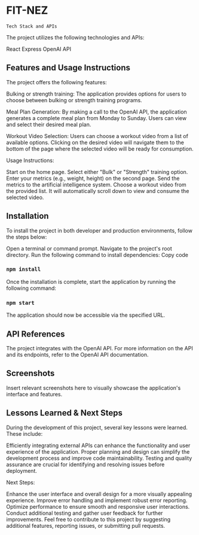 <!-- # Getting Started with Create React App

This project was bootstrapped with [Create React App](https://github.com/facebook/create-react-app).

## Available Scripts

In the project directory, you can run:

### `npm start`

Runs the app in the development mode.\
Open [http://localhost:3000](http://localhost:3000) to view it in your browser.

The page will reload when you make changes.\
You may also see any lint errors in the console.

### `npm test`

Launches the test runner in the interactive watch mode.\
See the section about [running tests](https://facebook.github.io/create-react-app/docs/running-tests) for more information.

### `npm run build`

Builds the app for production to the `build` folder.\
It correctly bundles React in production mode and optimizes the build for the best performance.

The build is minified and the filenames include the hashes.\
Your app is ready to be deployed!

See the section about [deployment](https://facebook.github.io/create-react-app/docs/deployment) for more information.

### `npm run eject`

**Note: this is a one-way operation. Once you `eject`, you can't go back!**

If you aren't satisfied with the build tool and configuration choices, you can `eject` at any time. This command will remove the single build dependency from your project.

Instead, it will copy all the configuration files and the transitive dependencies (webpack, Babel, ESLint, etc) right into your project so you have full control over them. All of the commands except `eject` will still work, but they will point to the copied scripts so you can tweak them. At this point you're on your own.

You don't have to ever use `eject`. The curated feature set is suitable for small and middle deployments, and you shouldn't feel obligated to use this feature. However we understand that this tool wouldn't be useful if you couldn't customize it when you are ready for it.

## Learn More

You can learn more in the [Create React App documentation](https://facebook.github.io/create-react-app/docs/getting-started).

To learn React, check out the [React documentation](https://reactjs.org/).

### Code Splitting

This section has moved here: [https://facebook.github.io/create-react-app/docs/code-splitting](https://facebook.github.io/create-react-app/docs/code-splitting)

### Analyzing the Bundle Size

This section has moved here: [https://facebook.github.io/create-react-app/docs/analyzing-the-bundle-size](https://facebook.github.io/create-react-app/docs/analyzing-the-bundle-size)

### Making a Progressive Web App

This section has moved here: [https://facebook.github.io/create-react-app/docs/making-a-progressive-web-app](https://facebook.github.io/create-react-app/docs/making-a-progressive-web-app)

### Advanced Configuration

This section has moved here: [https://facebook.github.io/create-react-app/docs/advanced-configuration](https://facebook.github.io/create-react-app/docs/advanced-configuration)

### Deployment

This section has moved here: [https://facebook.github.io/create-react-app/docs/deployment](https://facebook.github.io/create-react-app/docs/deployment)

### `npm run build` fails to minify

This section has moved here: [https://facebook.github.io/create-react-app/docs/troubleshooting#npm-run-build-fails-to-minify](https://facebook.github.io/create-react-app/docs/troubleshooting#npm-run-build-fails-to-minify) -->

# FIT-NEZ

`Tech Stack and APIs`

The project utilizes the following technologies and APIs:

React
Express
OpenAI API

## Features and Usage Instructions

The project offers the following features:

Bulking or strength training: The application provides options for users to choose between bulking or strength training programs.

Meal Plan Generation: By making a call to the OpenAI API, the application generates a complete meal plan from Monday to Sunday. Users can view and select their desired meal plan.

Workout Video Selection: Users can choose a workout video from a list of available options. Clicking on the desired video will navigate them to the bottom of the page where the selected video will be ready for consumption.

Usage Instructions:

Start on the home page.
Select either "Bulk" or "Strength" training option.
Enter your metrics (e.g., weight, height) on the second page.
Send the metrics to the artificial intelligence system.
Choose a workout video from the provided list.
It will automatically scroll down to view and consume the selected video.

## Installation

To install the project in both developer and production environments, follow the steps below:

Open a terminal or command prompt.
Navigate to the project's root directory.
Run the following command to install dependencies:
Copy code

### `npm install`

Once the installation is complete, start the application by running the following command:

### `npm start`

The application should now be accessible via the specified URL.

## API References

The project integrates with the OpenAI API. For more information on the API and its endpoints, refer to the OpenAI API documentation.

## Screenshots

Insert relevant screenshots here to visually showcase the application's interface and features.

## Lessons Learned & Next Steps

During the development of this project, several key lessons were learned. These include:

Efficiently integrating external APIs can enhance the functionality and user experience of the application.
Proper planning and design can simplify the development process and improve code maintainability.
Testing and quality assurance are crucial for identifying and resolving issues before deployment.

Next Steps:

Enhance the user interface and overall design for a more visually appealing experience.
Improve error handling and implement robust error reporting.
Optimize performance to ensure smooth and responsive user interactions.
Conduct additional testing and gather user feedback for further improvements.
Feel free to contribute to this project by suggesting additional features, reporting issues, or submitting pull requests.

